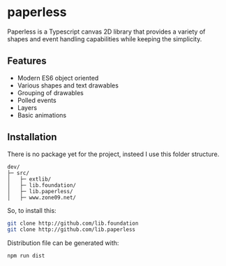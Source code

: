 # paperless

Paperless is a Typescript canvas 2D library that provides a variety of shapes and event handling capabilities while keeping the simplicity.


## Features

- Modern ES6 object oriented
- Various shapes and text drawables
- Grouping of drawables
- Polled events
- Layers
- Basic animations

## Installation

There is no package yet for the project, insteed I use this folder structure.

```
dev/
├─ src/     
│   ├─ extlib/              
│   ├─ lib.foundation/       
│   ├─ lib.paperless/       
│   ├─ www.zone09.net/

```

So, to install this:

```bash
git clone http://github.com/lib.foundation
git clone http://github.com/lib.paperless
```

Distribution file can be generated with:

```bash
npm run dist
```
